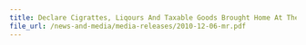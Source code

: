 ```yaml
---
title: Declare Cigrattes, Liqours And Taxable Goods Brought Home At The Red Channel 
file_url: /news-and-media/media-releases/2010-12-06-mr.pdf
---
```

